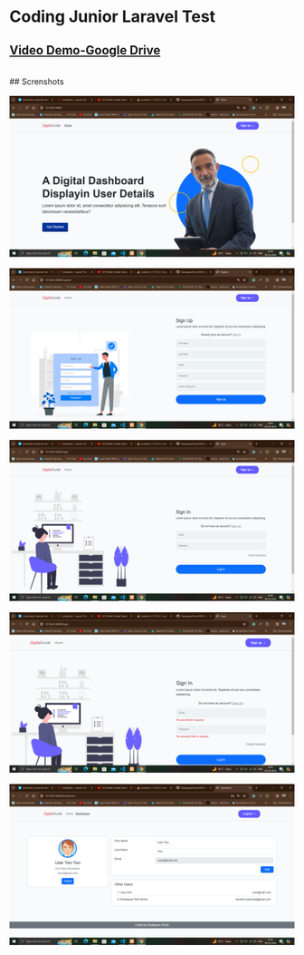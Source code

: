 # Coding Junior Laravel Test
   ##     [Video Demo-Google Drive](https://drive.google.com/drive/u/2/folders/14M6Ym6iOytA0JoAt1n3F-2FEfpgZM0TW)
<br /> 
## Screnshots
<br /> <br />
<img src="Screenshots/Screenshot 2024-03-05 223950.png"/>
<br /> <br />
<img src="Screenshots/Screenshot 2024-03-05 224019.png"/>
<br /> <br />
<img src="Screenshots/Screenshot 2024-03-05 224057.png"/>
<br /> <br />
<img src="Screenshots/Screenshot 2024-03-05 224118.png"/>
<br /> <br />
<img src="Screenshots/Screenshot 2024-03-05 224216.png"/>

